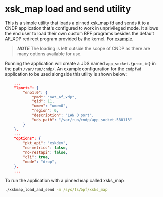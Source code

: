 # xsk_map load and send utility

This is a simple utility that loads a pinned xsk_map fd and sends it to
a CNDP application that's configured to work in unprivileged mode. It
allows the end user to load their own custom BPF programs besides the
default AF_XDP redirect program provided by the kernel. For
[example](https://github.com/maryamtahhan/xdp-progs/blob/main/xdp-filter-udp/xdp_prog_kern.c).

> **_NOTE_** The loading is left outside the scope of CNDP as there are
many options available for use.

Running the application will create a UDS named `app_socket.{proc_id}`
in the path `/var/run/cndp/`. An example configuration for the `cndpfwd`
application to be used alongside this utility is shown below:

```json
    ...
    "lports": {
        "eno1:0": {
            "pmd": "net_af_xdp",
            "qid": 11,
            "umem": "umem0",
            "region": 0,
            "description": "LAN 0 port",
            "uds_path": "/var/run/cndp/app_socket.580113"
        }
    },
    ...
    "options": {
        "pkt_api": "xskdev",
        "no-metrics": false,
        "no-restapi": false,
        "cli": true,
        "mode": "drop",
    },
    ...
```

To run the application with a pinned map called xsks_map

```cmd
./xskmap_load_and_send -m /sys/fs/bpf/xsks_map
```
